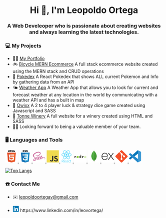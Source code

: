 <h1 align="center">Hi 👋, I'm Leopoldo Ortega</h1>
<h3 align="center">A Web Develeoper who is passionate about creating websites and always learning the latest technologies.</h3>

<h3 align="left">💻 My Projects</h3>

- 👨‍💻 [My Portfolio](https://leoortega.com/)
- 🚲 [Bicycle MERN Ecommerce](https://leocycles.netlify.app/) A full stack ecommerce website created using the MERN stack and CRUD operations
- 📱 [Pokedex](https://reactjsnationaldex.netlify.app/) A React Pokedex that shows ALL current Pokemon and Info by gathering data from an API
- 🌤 [Weather App](https://modernweatherapp.netlify.app/) A Weather App that allows you to look for current and forecast weather at any location in the world by communicating with a weather API and has a built in map
- 🎲 [Qwixx](https://qwixxjs.netlify.app/) A 2 to 4 player luck & strategy dice game created using Javascript and SASS
- 🍷 [Tonne Winery](https://tonne-winery-project.netlify.app/) A full website for a winery created using HTML and SASS
- 🧑‍💻 Looking forward to being a valuable member of your team.

<h3 align="left">🖥 Languages and Tools</h3>
<p align="left">  <a href="https://www.w3.org/html/" target="_blank"> <img src="https://raw.githubusercontent.com/devicons/devicon/master/icons/html5/html5-original-wordmark.svg" alt="html5" width="40" height="40"/> </a> <a href="https://www.w3schools.com/css/" target="_blank"> <img src="https://raw.githubusercontent.com/devicons/devicon/master/icons/css3/css3-original-wordmark.svg" alt="css3" width="40" height="40"/> </a> <a href="https://sass-lang.com" target="_blank"> <img src="https://raw.githubusercontent.com/devicons/devicon/master/icons/sass/sass-original.svg" alt="sass" width="40" height="40"/> </a > <a href="https://developer.mozilla.org/en-US/docs/Web/JavaScript" target="_blank"> <img src="https://raw.githubusercontent.com/devicons/devicon/master/icons/javascript/javascript-original.svg" alt="javascript" width="40" height="40"/> </a> <a href="https://reactjs.org/" target="_blank"> <img src="https://raw.githubusercontent.com/devicons/devicon/master/icons/react/react-original-wordmark.svg" alt="react" width="40" height="40"/> </a>  <a href="https://nodejs.org" target="_blank"> <img src="https://raw.githubusercontent.com/devicons/devicon/master/icons/nodejs/nodejs-original-wordmark.svg" alt="nodejs" width="40" height="40"/> </a>  <a href="https://www.mongodb.com/" target="_blank"> <img src="https://github.com/devicons/devicon/blob/master/icons/mongodb/mongodb-original.svg" alt="css3" width="40" height="40"/> </a> <a href="https://expressjs.com/" target="_blank"> <img src="https://github.com/devicons/devicon/blob/master/icons/express/express-original.svg" alt="css3" width="40" height="40"/> </a> <a href="https://git-scm.com/" target="_blank"> <img src="https://github.com/devicons/devicon/blob/master/icons/git/git-original.svg" alt="css3" width="40" height="40"/> </a> <a href="https://code.visualstudio.com/" target="_blank"> <img src="https://github.com/devicons/devicon/blob/master/icons/vscode/vscode-original.svg" alt="css3" width="40" height="40"/> </a> </p>

[![Top Langs](https://github-readme-stats.vercel.app/api/top-langs/?username=Leopoldov95)](https://github.com/anuraghazra/github-readme-stats)

<h3 align="left">☎️ Contact Me</h3>

* ✉️ leopoldoortegav@gmail.com
* <p align='left'><img src="https://github.com/devicons/devicon/blob/master/icons/linkedin/linkedin-original.svg" width="20" height="20"/> https://www.linkedin.com/in/leovortega/ </p> 
